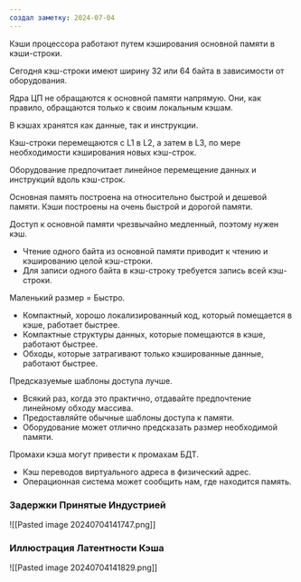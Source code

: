 ```yaml
---
создал заметку: 2024-07-04
---
```

Кэши процессора работают путем кэширования основной памяти в кэши-строки. 

Сегодня кэш-строки имеют ширину 32 или 64 байта в зависимости от оборудования. 

Ядра ЦП не обращаются к основной памяти напрямую. Они, как правило, обращаются только к своим локальным кэшам. 

В кэшах хранятся как данные, так и инструкции. 

Кэш-строки перемещаются с L1 в L2, а затем в L3, по мере необходимости кэширования новых кэш-строк. 

Оборудование предпочитает линейное перемещение данных и инструкций вдоль кэш-строк. 

Основная память построена на относительно быстрой и дешевой памяти. Кэши построены на очень быстрой и дорогой памяти. 

Доступ к основной памяти чрезвычайно медленный, поэтому нужен кэш. 
- Чтение одного байта из основной памяти приводит к чтению и кэшированию целой кэш-строки. 
- Для записи одного байта в кэш-строку требуется запись всей кэш-строки. 

Маленький размер = Быстро. 
- Компактный, хорошо локализированный код, который помещается в кэше, работает быстрее.
- Компактные структуры данных, которые помещаются в кэше, работают быстрее. 
- Обходы, которые затрагивают только кэшированные данные, работают быстрее. 

Предсказуемые шаблоны доступа лучше. 
- Всякий раз, когда это практично, отдавайте предпочтение линейному обходу массива. 
- Предоставляйте обычные шаблоны доступа к памяти. 
- Оборудование может отлично предсказать размер необходимой памяти. 

Промахи кэша могут привести к промахам БДТ. 
- Кэш переводов виртуального адреса в физический адрес. 
- Операционная система может сообщить нам, где находится память. 

### Задержки Принятые Индустрией
![[Pasted image 20240704141747.png]]

### Иллюстрация Латентности Кэша
![[Pasted image 20240704141829.png]]

